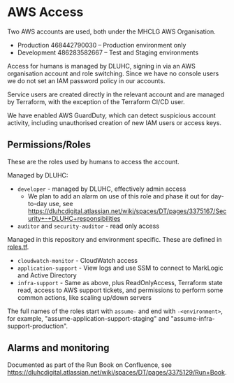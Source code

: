 # AWS Access

Two AWS accounts are used, both under the MHCLG AWS Organisation.

* Production 468442790030 – Production environment only
* Development 486283582667 – Test and Staging environments

Access for humans is managed by DLUHC, signing in via an AWS organisation account and role switching.
Since we have no console users we do not set an IAM password policy in our accounts.

Service users are created directly in the relevant account and are managed by Terraform, with the exception of the Terraform CI/CD user.

We have enabled AWS GuardDuty, which can detect suspicious account activity, including unauthorised creation of new IAM users or access keys.

## Permissions/Roles

These are the roles used by humans to access the account.

Managed by DLUHC:

* `developer` - managed by DLUHC, effectively admin access
  * We plan to add an alarm on use of this role and phase it out for day-to-day use, see <https://dluhcdigital.atlassian.net/wiki/spaces/DT/pages/3375167/Security+-+DLUHC+responsibilities>
* `auditor` and `security-auditor` - read only access

Managed in this repository and environment specific. These are defined in [roles.tf](../../terraform/modules/iam_roles/roles.tf).

* `cloudwatch-monitor` - CloudWatch access
* `application-support` - View logs and use SSM to connect to MarkLogic and Active Directory
* `infra-support` - Same as above, plus ReadOnlyAccess, Terraform state read, access to AWS support tickets, and permissions to perform some common actions, like scaling up/down servers

The full names of the roles start with `assume-` and end with `-<environment>`, for example, "assume-application-support-staging" and "assume-infra-support-production".

## Alarms and monitoring

Documented as part of the Run Book on Confluence, see <https://dluhcdigital.atlassian.net/wiki/spaces/DT/pages/3375129/Run+Book>.
